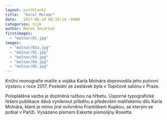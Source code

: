 ```yaml
---
layout: postblank2
title:  "Karol Molnár"
date:   2017-06-19 08:16:14 -0400
categories: tisk
author: Marek Šmidrkal
firstimages:
  - "molnar/01.jpg"
images:
  - "molnar/02a.jpg"
  - "molnar/02.jpg"
  - "molnar/03.jpg"
  - "molnar/04.jpg"
  - "molnar/05.jpg"
---
```

<p class="descp">Knižní monografie malíře a vojáka Karla Molnára doprovodila jeho putovní výstavu v roce 2017. Poslední ze zastávek byla v Topičově salónu v Praze.</p>
<p class="descp">Poloplátěná vazba je doplněná ražbou na hřbetu. Úsporné typografické řešení publikace dává vyniknout příběhu a především malířskému dílu Karla Molnára, které je mimo jiné ovlivněno Františkem Kupkou, se kterým se potkal v Paříži. Vysázeno písmem Eskorte písmolijny Rosetta.</p>
